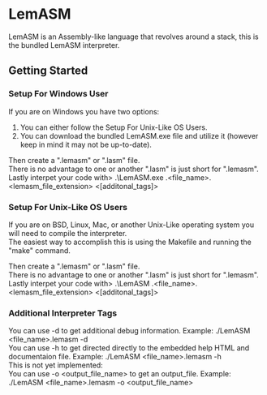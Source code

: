 # LemASM
LemASM is an Assembly-like language that revolves around a stack, this is the bundled LemASM interpreter.

## Getting Started
### Setup For Windows User
If you are on Windows you have two options:<br>
1. You can either follow the Setup For Unix-Like OS Users.<br>
2. You can download the bundled LemASM.exe file and utilize it (however keep in mind it may not be up-to-date).<br>

Then create a ".lemasm" or ".lasm" file.<br>
There is no advantage to one or another ".lasm" is just short for ".lemasm".<br>
Lastly interpet your code with> .\LemASM.exe .<file_name>.<lemasm_file_extension> <[additonal_tags]><br>

### Setup For Unix-Like OS Users
If you are on BSD, Linux, Mac, or another Unix-Like operating system you will need to compile the interpreter.<br>
The easiest way to accomplish this is using the Makefile and running the "make" command.<br>

Then create a ".lemasm" or ".lasm" file.<br>
There is no advantage to one or another ".lasm" is just short for ".lemasm".<br>
Lastly interpet your code with> .\LemASM .<file_name>.<lemasm_file_extension> <[additonal_tags]><br>

### Additional Interpreter Tags
You can use -d to get additional debug information. Example: ./LemASM <file_name>.lemasm -d<br>
You can use -h to get directed directly to the embedded help HTML and documentaion file. Example: ./LemASM <file_name>.lemasm -h<br>
This is not yet implemented:<br>
You can use -o <output_file_name> to get an output_file. Example: ./LemASM <file_name>.lemasm -o <output_file_name>
